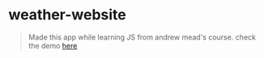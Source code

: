 # weather-website
> Made this app while learning JS from andrew mead's course. check the demo [here](https://sandeep98-weather-application.herokuapp.com/)
